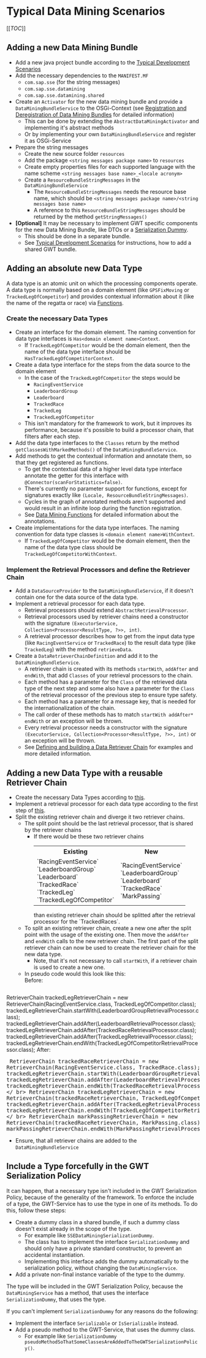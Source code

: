 # Typical Data Mining Scenarios

[[_TOC_]]

## Adding a new Data Mining Bundle

* Add a new java project bundle according to the [Typical Development Scenarios](wiki/typical-development-scenarios#Adding-a-Java-Project-Bundle)
* Add the necessary dependencies to the `MANIFEST.MF`
	* `com.sap.sse` (for the string messages)
    * `com.sap.sse.datamining`
    * `com.sap.sse.datamining.shared`
* Create an `Activator` for the new data mining bundle and provide a `DataMiningBundleService` to the OSGi-Context (see [Registration and Deregistration of Data Mining Bundles](wiki/data-mining-architecture#Registration-and-Deregistration-of-Data-Mining-Bundles) for detailed information)
	* This can be done by extending the `AbstractDataMiningActivator` and implementing it's abstract methods
	* Or by implementing your own `DataMiningBundleService` and register it as OSGi-Service
* Prepare the string messages
	* Create the new source folder `resources`
	* Add the package `<string messages package name>` to `resources`
	* Create empty properties files for each supported language with the name scheme `<string messages base name>_<locale acronym>`
	* Create a `ResourceBundleStringMessages` in the `DataMiningBundleService`
		* The `ResourceBundleStringMessages` needs the resource base name, which should be `<string messages package name>/<string messages base name>`
		* A reference to this `ResourceBundleStringMessages` should be returned by the method `getStringMessages()`
* **[Optional]** It may be necessary to implement GWT specific components for the new Data Mining Bundle, like DTOs or a [Serialization Dummy](wiki/typical-data-mining-scenarios#Include-a-Type-forcefully-in-the-GWT-Serialization-Policy).
	* This should be done in a separate bundle.
	* See [Typical Development Scenarios](wiki/typical-development-scenarios#Adding-a-shared-GWT-library-bundle) for instructions, how to add a shared GWT bundle.

## Adding an absolute new Data Type

A data type is an atomic unit on which the processing components operate. A data type is normally based on a domain element (like `GPSFixMoving` or `TrackedLegOfCompetitor`) and provides contextual information about it (like the name of the regatta or race) via [Functions](wiki/data-mining-architecture#Data-Mining-Functions).

### Create the necessary Data Types

* Create an interface for the domain element. The naming convention for data type interfaces is `Has<domain element name>Context`.
	* If `TrackedLegOfCompetitor` would be the domain element, then the name of the data type interface should be `HasTrackedLegOfCompetitorContext`.
* Create a data type interface for the steps from the data source to the domain element
	* In the case of the `TrackedLegOfCompetitor` the steps would be
		* `RacingEventService`
		* `LeaderboardGroup`
		* `Leaderboard`
		* `TrackedRace`
		* `TrackedLeg`
		* `TrackedLegOfCompetitor`
	* This isn't mandatory for the framework to work, but it improves its performance, because it's possible to build a processor chain, that filters after each step.
* Add the data type interfaces to the `Classes` return by  the method `getClassesWithMarkedMethods()` of the `DataMiningBundleService`.
* Add methods to get the contextual information and annotate them, so that they get registered as functions.
	* To get the contextual data of a higher level data type interface annotate the getter for this interface with `@Connector(scanForStatistics=false)`.
	* There's currently no parameter support for functions, except for signatures exactly like `(Locale, ResourceBundleStringMessages)`.
	* Cycles in the graph of annotated methods aren't supported and would result in an infinite loop during the function registration.
	* See [Data Mining Functions](wiki/data-mining-architecture#Data-Mining-Functions) for detailed information about the annotations.
* Create implementations for the data type interfaces. The naming convention for data type classes is `<domain element name>WithContext`.
	* If `TrackedLegOfCompetitor` would be the domain element, then the name of the data type class should be `TrackedLegOfCompetitorWithContext`.

### Implement the Retrieval Processors and define the Retriever Chain

* Add a `DataSourceProvider` to the `DataMiningBundleService`, if it doesn't contain one for the data source of the data type.
* Implement a retrieval processor for each data type.
	* Retrieval processors should extend `AbstractRetrievalProcessor`.
	* Retrieval processors used by retriever chains need a constructor with the signature `(ExecutorService, Collection<Processor<ResultType, ?>>, int)`.
	* A retrieval processor describes how to get from the input data type (like `RacingEventService` or `TrackedRace`) to the result data type (like `TrackedLeg`) with the method `retrieveData`.
* Create a `DataRetrieverChainDefinition` and add it to the `DataMiningBundleService`.
	* A retriever chain is created with its methods `startWith`, `addAfter` and `endWith`, that add `Classes` of your retrieval processors to the chain.
	* Each method has a parameter for the `Class` of the retrieved data type of the next step and some also have a parameter for the `Class` of the retrieval processor of the previous step to ensure type safety.
	* Each method has a parameter for a message key, that is needed for the internationalization of the chain.
	* The call order of these methods has to match `startWith addAfter* endWith` or an exception will be thrown.
	* Every retrieval processor needs a constructor with the signature `(ExecutorService, Collection<Processor<ResultType, ?>>, int)` or an exception will be thrown.
	* See [Defining and building a Data Retriever Chain](wiki/data-mining-architecture#Defining-and-building-a-Data-Retriever-Chain) for examples and more detailed information.

## Adding a new Data Type with a reusable Retriever Chain

* Create the necessary Data Types according to [this](#Create-the-necessary-Data-Types).
* Implement a retrieval processor for each data type according to the first step of [this](#Implement-the-Retrieval-Processors-and-define-the-Retriever-Chain).
* Split the existing retriever chain and diverge it two retriever chains.
	* The split point should be the last retrieval processor, that is shared by the retriever chains
		* If there would be these two retriever chains
		  <table>
		    <tr><th>Existing</th><th>New</th></tr>
		    <tr><td>`RacingEventService`<br>
		          `LeaderboardGroup`<br>
		          `Leaderboard`<br>
		          `TrackedRace`<br>
		          `TrackedLeg`<br>
		          `TrackedLegOfCompetitor`
              </td>
              <td>`RacingEventService`<br>
		          `LeaderboardGroup`<br>
		          `Leaderboard`<br>
		          `TrackedRace`<br>
		          `MarkPassing`
              </td>
            </tr>
		  </table>
		  than existing retriever chain should be splitted after the retrieval processor for the `TrackedRaces`.
	* To split an existing retriever chain, create a new one after the split point with the usage of the existing one. Then move the `addAfter` and `endWith` calls to the new retriever chain. The first part of the split retriever chain can now be used to create the retriever chain for the new data type.
		* Note, that it's not necessary to call `startWith`, if a retriever chain is used to create a new one. 
	* In pseudo code would this look like this:<br>
	  Before:<br>
	    <pre>
RetrieverChain trackedLegRetrieverChain = new RetrieverChain(RacingEventService.class, TrackedLegOfCompetitor.class);
trackedLegRetrieverChain.startWith(LeaderboardGroupRetrievalProcessor.class);
trackedLegRetrieverChain.addAfter(LeaderboardRetrievalProcessor.class);
trackedLegRetrieverChain.addAfter(TrackedRaceRetrievalProcessor.class);
trackedLegRetrieverChain.addAfter(TrackedLegRetrievalProcessor.class);
trackedLegRetrieverChain.endWith(TrackedLegOfCompetitorRetrievalProcessor.class);
</pre>
	  After:
		<pre>
RetrieverChain trackedRaceRetrieverChain = new RetrieverChain(RacingEventService.class, TrackedRace.class);
trackedLegRetrieverChain.startWith(LeaderboardGroupRetrievalProcessor.class);
trackedLegRetrieverChain.addAfter(LeaderboardRetrievalProcessor.class);
trackedLegRetrieverChain.endWith(TrackedRaceRetrievalProcessor.class);
</ br>
RetrieverChain trackedLegRetrieverChain = new RetrieverChain(trackedRaceRetrieverChain, TrackedLegOfCompetitor.class);
trackedLegRetrieverChain.addAfter(TrackedLegRetrievalProcessor.class);
trackedLegRetrieverChain.endWith(TrackedLegOfCompetitorRetrievalProcessor.class);
</ br>
RetrieverChain markPassingRetrieverChain = new RetrieverChain(trackedRaceRetrieverChain, MarkPassing.class);
markPassingRetrieverChain.endWith(MarkPassingRetrievalProcessor.class);
</pre>
* Ensure, that all retriever chains are added to the `DataMiningBundleService`

## Include a Type forcefully in the GWT Serialization Policy

It can happen, that a necessary type isn't included in the GWT Serialization Policy, because of the generality of the framework. To enforce the include of a type, the GWT-Service has to use the type in one of its methods. To do this, follow these steps:

* Create a dummy class in a shared bundle, if such a dummy class doesn't exist already in the scope of the type.
	* For example like `SSEDataMiningSerializationDummy`.
	* The class has to implement the interface `SerializationDummy` and should only have a private standard constructor, to prevent an accidental instantiation.
	* Implementing this interface adds the dummy automatically to the serialization policy, without changing the `DataMiningService`.
* Add a private non-final instance variable of the type to the dummy.

The type will be included in the GWT Serialization Policy, because the `DataMiningService` has a method, that uses the interface `SerializationDummy`, that uses the type.

If you can't implement `SerializationDummy` for any reasons do the following:

* Implement the interface `Serializable` or `IsSerializable` instead.
* Add a pseudo method to the GWT-Service, that uses the dummy class.
	* For example like `SerializationDummy pseudoMethodSoThatSomeClassesAreAddedToTheGWTSerializationPolicy()`.